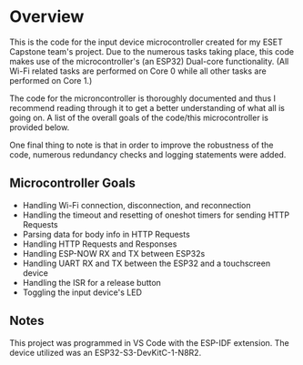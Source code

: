 # Overview
This is the code for the input device microcontroller created for my ESET Capstone team's project. Due to the numerous tasks taking place, this code makes use of the microcontroller's (an ESP32) Dual-core functionality. (All Wi-Fi related tasks are performed on Core 0 while all other tasks are performed on Core 1.)

The code for the microncontroller is thoroughly documented and thus I recommend reading through it to get a better understanding of what all is going on. A list of the overall goals of the code/this microcontroller is provided below.

One final thing to note is that in order to improve the robustness of the code, numerous redundancy checks and logging statements were added.

## Microcontroller Goals
- Handling Wi-Fi connection, disconnection, and reconnection
- Handling the timeout and resetting of oneshot timers for sending HTTP Requests
- Parsing data for body info in HTTP Requests
- Handling HTTP Requests and Responses
- Handling ESP-NOW RX and TX between ESP32s
- Handling UART RX and TX between the ESP32 and a touchscreen device
- Handling the ISR for a release button
- Toggling the input device's LED

## Notes
This project was programmed in VS Code with the ESP-IDF extension. The device utilized was an ESP32-S3-DevKitC-1-N8R2.